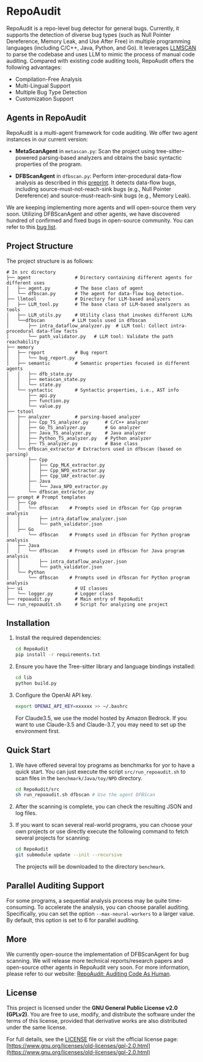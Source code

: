 # RepoAudit

RepoAudit is a repo-level bug detector for general bugs. Currently, it supports the detection of diverse bug types (such as Null Pointer Dereference, Memory Leak, and Use After Free) in multiple programming languages (including C/C++, Java, Python, and Go). It leverages [LLMSCAN](https://github.com/PurCL/LLMSCAN) to parse the codebase and uses LLM to mimic the process of manual code auditing. Compared with existing code auditing tools, RepoAudit offers the following advantages:

- Compilation-Free Analysis
- Multi-Lingual Support
- Multiple Bug Type Detection
- Customization Support

## Agents in RepoAudit

RepoAudit is a multi-agent framework for code auditing. We offer two agent instances in our current version:

- **MetaScanAgent** in `metascan.py`: Scan the project using tree-sitter–powered parsing-based analyzers and obtains the basic syntactic properties of the program.

- **DFBScanAgent** in `dfbscan.py`: Perform inter-procedural data-flow analysis as described in this [preprint](https://arxiv.org/abs/2501.18160). It detects data-flow bugs, including source-must-not-reach-sink bugs (e.g., Null Pointer Dereference) and source-must-reach-sink bugs (e.g., Memory Leak).

We are keeping implementing more agents and will open-source them very soon. Utilizing DFBScanAgent and other agents, we have discovered hundred of confirmed and fixed bugs in open-source community. You can refer to this [bug list](https://repoaudit-home.github.io/bugreports.html).

## Project Structure

The project structure is as follows:

```
# In src directory
├── agent                # Directory containing different agents for different uses
|   ├── agent.py         # The base class of agent
│   └── dfbscan.py       # The agent for data-flow bug detection.
├── llmtool              # Directory for LLM-based analyzers
│   ├── LLM_tool.py      # The base class of LLM-based analyzers as tools
│   ├── LLM_utils.py     # Utility class that invokes different LLMs
│   └──dfbscan          # LLM tools used in dfbscan
│       ├── intra_dataflow_analyzer.py  # LLM tool: Collect intra-procedural data-flow facts
│       └── path_validator.py   # LLM tool: Validate the path reachability
├── memory
│   ├── report           # Bug report 
│   │   └── bug_report.py
│   ├── semantic         # Semantic properties focused in different agents
│   │   ├── dfb_state.py
│   │   ├── metascan_state.py
│   │   └── state.py
│   └── syntactic        # Syntactic properties, i.e., AST info
│       ├── api.py
│       ├── function.py
│       └── value.py
├── tstool
│   ├── analyzer         # parsing-based analyzer
│   │   ├── Cpp_TS_analyzer.py      # C/C++ analyzer
│   │   ├── Go_TS_analyzer.py       # Go analyzer
│   │   ├── Java_TS_analyzer.py     # Java analyzer
│   │   ├── Python_TS_analyzer.py   # Python analyzer
│   │   ├── TS_analyzer.py          # Base class
│   └── dfbscan_extractor # Extractors used in dfbscan (based on parsing)
│       ├── Cpp
│       │   ├── Cpp_MLK_extractor.py
│       │   ├── Cpp_NPD_extractor.py
│       │   ├── Cpp_UAF_extractor.py
│       ├── Java
│       │   └── Java_NPD_extractor.py
│       └── dfbscan_extractor.py
├── prompt # Prompt templates
│   ├── Cpp
│   │   └── dfbscan    # Prompts used in dfbscan for Cpp program analysis
│   │       ├── intra_dataflow_analyzer.json
│   │       └── path_validator.json
│   ├── Go
│       └── dfbscan    # Prompts used in dfbscan for Python program analysis
│   ├── Java
│   │   └── dfbscan    # Prompts used in dfbscan for Java program analysis
│   │       ├── intra_dataflow_analyzer.json
│   │       └── path_validator.json
│   └── Python
│       └── dfbscan    # Prompts used in dfbscan for Python program analysis
├── ui                   # UI classes
│   └── logger.py        # Logger class
├── repoaudit.py         # Main entry of RepoAudit
└── run_repoaudit.sh     # Script for analyzing one project
```

## Installation

1. Install the required dependencies:

   ```sh
   cd RepoAudit
   pip install -r requirements.txt
   ```

2. Ensure you have the Tree-sitter library and language bindings installed:

   ```sh
   cd lib
   python build.py
   ```

3. Configure the OpenAI API key. 

   ```sh
   export OPENAI_API_KEY=xxxxxx >> ~/.bashrc
   ```

   For Claude3.5, we use the model hosted by Amazon Bedrock. If you want to use Claude-3.5 and Claude-3.7, you may need to set up the environment first.


## Quick Start

1. We have offered several toy programs as benchmarks for yor to have a quick start. You can just execute the script `src/run_repoaudit.sh` to scan files in the `benchmark/Java/toy/NPD` directory.

   ```sh
   cd RepoAudit/src
   sh run_repoaudit.sh dfbscan # Use the agent DFBScan
   ```

2. After the scanning is complete, you can check the resulting JSON and log files.

3. If you want to scan several real-world programs, you can choose your own projects or use directly execute the following command to fetch several projects for scanning:

   ```sh
   cd RepoAudit
   git submodule update --init --recursive
   ```

   The projects will be downloaded to the directory `benchmark`.


## Parallel Auditing Support

For some programs, a sequential analysis process may be quite time-consuming. To accelerate the analysis, you can choose parallel auditing. Specifically, you can set the option `--max-neural-workers` to a larger value. By default, this option is set to 6 for parallel auditing.

## More

We currently open-source the implementation of DFBScanAgent for bug scanning. We will release more technical reports/research papers and open-source other agents in RepoAudit very soon. For more information, please refer to our website: [RepoAudit: Auditing Code As Human](https://repoaudit-home.github.io/).


## License

This project is licensed under the **GNU General Public License v2.0 (GPLv2)**.  You are free to use, modify, and distribute the software under the terms of this license, provided that derivative works are also distributed under the same license.

For full details, see the [LICENSE](LICENSE) file or visit the official license page: [https://www.gnu.org/licenses/old-licenses/gpl-2.0.html](https://www.gnu.org/licenses/old-licenses/gpl-2.0.html)